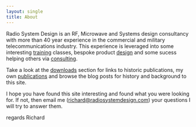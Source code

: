 ```yaml
---
layout: single
title: About
---
```

Radio System Design is an RF, Microwave and Systems design consultancy with 
more than 40 year experience in the commercial and military telecommunications industry.
This experience is leveraged into some interesting [training](/pages/Training) classes, bespoke 
product [design](/pages/Design) and some sucess helping others via [consulting](/pages/Consulting).

Take a look at the [downloads](/pages/downloads) section for links to historic publications, 
my own [publications](/pages/publications) and browse the blog posts for history and background to this site.

I hope you have found this site interesting and found what you were looking for. 
If not, then email me (richard@radiosystemdesign.com) your questions I will try to answer them.

regards Richard




